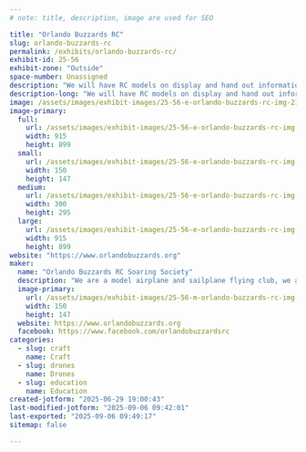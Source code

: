 ```yaml
---
# note: title, description, image are used for SEO

title: "Orlando Buzzards RC"
slug: orlando-buzzards-rc
permalink: /exhibits/orlando-buzzards-rc/
exhibit-id: 25-56
exhibit-zone: "Outside"
space-number: Unassigned
description: "We will have RC models on display and hand out information cards."
description-long: "We will have RC models on display and hand out information cards"
image: /assets/images/exhibit-images/25-56-e-orlando-buzzards-rc-img-2125-1156-300x295.jpeg
image-primary: 
  full:
    url: /assets/images/exhibit-images/25-56-e-orlando-buzzards-rc-img-2125-1156-full.jpeg
    width: 915
    height: 899
  small:
    url: /assets/images/exhibit-images/25-56-e-orlando-buzzards-rc-img-2125-1156-150x147.jpeg
    width: 150
    height: 147
  medium:
    url: /assets/images/exhibit-images/25-56-e-orlando-buzzards-rc-img-2125-1156-300x295.jpeg
    width: 300
    height: 295
  large:
    url: /assets/images/exhibit-images/25-56-e-orlando-buzzards-rc-img-2125-1156-915x899.jpeg
    width: 915
    height: 899
website: "https://www.orlandobuzzards.org"
maker: 
  name: "Orlando Buzzards RC Soaring Society"
  description: "We are a model airplane and sailplane flying club, we also build models from kits, some club members make their own designs from scratch of blue prints, we then install the electronics and a propeltion system and get them ready for flight. We also build and fly drones and model helicopters."
  image-primary:
    url: /assets/images/exhibit-images/25-56-m-orlando-buzzards-rc-img-2125-150x147.jpeg
    width: 150
    height: 147
  website: https://www.orlandobuzzards.org
  facebook: https://www.facebook.com/orlandobuzzardsrc
categories: 
  - slug: craft
    name: Craft
  - slug: drones
    name: Drones
  - slug: education
    name: Education
created-jotform: "2025-06-29 19:00:43"
last-modified-jotform: "2025-09-06 09:42:01"
last-exported: "2025-09-06 09:49:17"
sitemap: false

---
```

